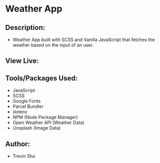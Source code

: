 # Weather App

## Description:

- Weather App built with SCSS and Vanilla JavaScript that fetches the weather based on the input of an user.

## View Live:

## Tools/Packages Used:

- JavaScript
- SCSS
- Google Fonts
- Parcel Bundler
- dotenv
- NPM (Node Package Manager)
- Open Weather API (Weather Data)
- Unsplash (Image Data)

## Author:

- Trevin Shu
